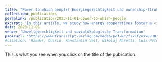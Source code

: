 ```yaml
---
title: "Power to which people? Energiegerechtigkeit und ownership-Strukturen in Energiegenossenschaften"
collection: publications
permalink: /publication/2023-11-01-power-to-which-people
excerpt: 'In this article, we study how energy cooperatives foster a <i>just transition</i> in the energy sector based on interviews conducted with members of two cooperatives.'
date: 2023-11-01
venue: 'Umweltgerechtigkeit und sozialökologische Transformation'
paperurl: 'https://www.transcript-verlag.de/media/pdf/9c/f2/5f/oa9783839463253gqgG0YvMXY0dJ.pdf'
#citation: 'Rieder, Quirin, Konstantin Veit, Nikolaj Moretti, Luis Peters, Celine Li. (2023). &quot;Power to which people? Energiegerechtigkeit und ownership-Strukturen in Energiegenossenschaften.&quot; <i>Umweltgerechtigkeit und sozialökologische Transformation</i>. Transcript Verlag. 117-144.'
---
```

This is what you see when you click on the title of the publication.

